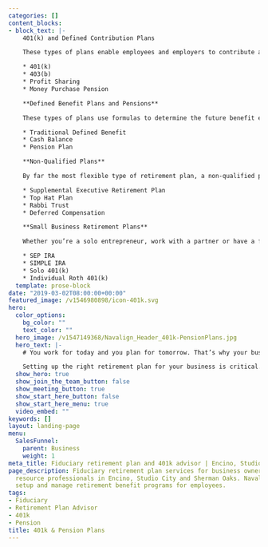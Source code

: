 ```yaml
---
categories: []
content_blocks:
- block_text: |-
    401(k) and Defined Contribution Plans

    These types of plans enable employees and employers to contribute a certain amount of compensation directly to a retirement savings plan. Under these arrangements, a certain dollar amount or percentage of compensation is contributed to the plan for the benefit of eligible participants.

    * 401(k)
    * 403(b)
    * Profit Sharing
    * Money Purchase Pension

    **Defined Benefit Plans and Pensions**

    These types of plans use formulas to determine the future benefit eligible participants are to receive at retirement. Defined benefit plans can provide significantly higher tax savings deferrals and retirement benefits compared to defined contribution plans.

    * Traditional Defined Benefit
    * Cash Balance
    * Pension Plan

    **Non-Qualified Plans**

    By far the most flexible type of retirement plan, a non-qualified plan is not subject to ERISA guidelines. These types of plans can be setup to specifically benefit certain key employees and owners, as such, they come with additional risks and drawbacks to consider.

    * Supplemental Executive Retirement Plan
    * Top Hat Plan
    * Rabbi Trust
    * Deferred Compensation

    **Small Business Retirement Plans**

    Whether you’re a solo entrepreneur, work with a partner or have a few employees, specific types of retirement plans are better suited for closely held businesses. We help business owners benefit from the simplicity and lower costs associated with these types of retirement plans.

    * SEP IRA
    * SIMPLE IRA
    * Solo 401(k)
    * Individual Roth 401(k)
  template: prose-block
date: "2019-03-02T08:00:00+00:00"
featured_image: /v1546980898/icon-401k.svg
hero:
  color_options:
    bg_color: ""
    text_color: ""
  hero_image: /v1547149368/Navalign_Header_401k-PensionPlans.jpg
  hero_text: |-
    # You work for today and you plan for tomorrow. That’s why your business goals should align with your retirement benefits.

    Setting up the right retirement plan for your business is critical. It can help reduce taxes, increase savings and incentivize key employees. We invite you to learn how our team of fiduciary retirement plan experts can help your business with a variety of retirement benefit programs.
  show_hero: true
  show_join_the_team_button: false
  show_meeting_button: true
  show_start_here_button: false
  show_start_here_menu: true
  video_embed: ""
keywords: []
layout: landing-page
menu:
  SalesFunnel:
    parent: Business
    weight: 1
meta_title: Fiduciary retirement plan and 401k advisor | Encino, Studio City
page_description: Fiduciary retirement plan services for business owners and human
  resource professionals in Encino, Studio City and Sherman Oaks. Navalign helps employers
  setup and manage retirement benefit programs for employees.
tags:
- Fiduciary
- Retirement Plan Advisor
- 401k
- Pension
title: 401k & Pension Plans
---
```

